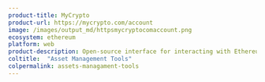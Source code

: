 ```yaml
---
product-title: MyCrypto
product-url: https://mycrypto.com/account
image: /images/output_md/httpsmycryptocomaccount.png
ecosystem: ethereum
platform: web
product-description: Open-source interface for interacting with Ethereum network.
coltitle:  "Asset Management Tools"
colpermalink: assets-managament-tools
---
```

